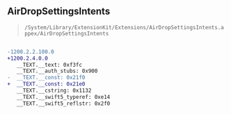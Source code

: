 ## AirDropSettingsIntents

> `/System/Library/ExtensionKit/Extensions/AirDropSettingsIntents.appex/AirDropSettingsIntents`

```diff

-1200.2.2.100.0
+1200.2.4.0.0
   __TEXT.__text: 0xf3fc
   __TEXT.__auth_stubs: 0x900
-  __TEXT.__const: 0x21f0
+  __TEXT.__const: 0x21e0
   __TEXT.__cstring: 0x1132
   __TEXT.__swift5_typeref: 0xe14
   __TEXT.__swift5_reflstr: 0x2f0

```

